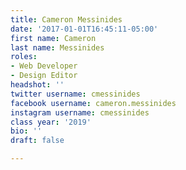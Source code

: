 ```yaml
---
title: Cameron Messinides
date: '2017-01-01T16:45:11-05:00'
first name: Cameron
last name: Messinides
roles:
- Web Developer
- Design Editor
headshot: ''
twitter username: cmessinides
facebook username: cameron.messinides
instagram username: cmessinides
class year: '2019'
bio: ''
draft: false

---
```

